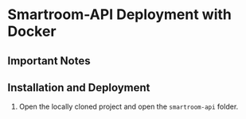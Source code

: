# Smartroom-API Deployment with Docker

## Important Notes


## Installation and Deployment
1. Open the locally cloned project and open the ```smartroom-api``` folder. 
